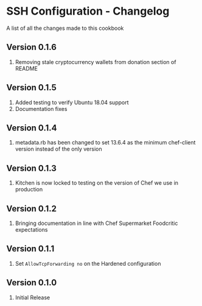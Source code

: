 SSH Configuration - Changelog
==============
A list of all the changes made to this cookbook

Version 0.1.6
------------

1. Removing stale cryptocurrency wallets from donation section of README

Version 0.1.5
------------

1. Added testing to verify Ubuntu 18.04 support
2. Documentation fixes

Version 0.1.4
------------

1. metadata.rb has been changed to set 13.6.4 as the minimum chef-client version instead of the only version

Version 0.1.3
------------

1. Kitchen is now locked to testing on the version of Chef we use in production

Version 0.1.2
------------

1. Bringing documentation in line with Chef Supermarket Foodcritic expectations

Version 0.1.1
------------

1. Set `AllowTcpForwarding no` on the Hardened configuration

Version 0.1.0
------------

1. Initial Release
